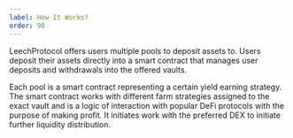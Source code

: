```yaml
---
label: How It Works?
order: 98
---
```



LeechProtocol offers users multiple pools to deposit assets to. Users deposit their assets directly into a smart contract that manages user deposits and withdrawals into the offered vaults. 

Each pool is a smart contract representing a certain yield earning strategy. The smart contract works with different farm strategies assigned to the exact vault and is a logic of interaction with popular DeFi protocols with the purpose of making profit. It initiates work with the preferred DEX to  initiate further liquidity distribution.
